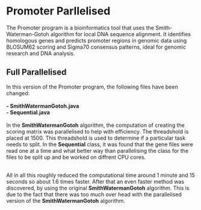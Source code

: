 # Promoter Parllelised
The Promoter program is a bioinformatics tool that uses the Smith-Waterman-Gotoh algorithm for local DNA sequence alignment. It identifies homologous genes and predicts promoter regions in genomic data using BLOSUM62 scoring and Sigma70 consensus patterns, ideal for genomic research and DNA analysis.

## Full Parallelised
In this version of the Promoter program, the following files have been changed:
  <br/><br/>**- SmithWatermanGotoh.java**
  <br/>**- Sequential.java**
<br/><br/>In the **SmithWatermanGotoh** algorithm, the computation of creating the scoring matrix was parallelised to help with efficiency. The threadshold is placed at 1500. This threadshold is used to determine if a particular task needs to split. In the **Sequential** class, it was found that the gene files were read one at a time and what better way than parallelising the class for the files to be split up and be worked on diffrent CPU cores. 

<br/>All in all this roughly reduced the computational time around 1 minute and 15 seconds so about 1.6 times faster. After that an even faster method was discovered, by using the original **SmithWatermanGotoh** algorithm. This is due to the fact that there was too much over head with the parallelised version of the **SmithWatermanGotoh** algorithm.
